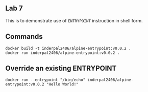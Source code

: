 ## Lab 7
This is to demonstrate use of `ENTRYPOINT` instruction in shell form.

## Commands
```
docker build -t inderpal2406/alpine-entrypoint:v0.0.2 .
docker run inderpal2406/alpine-entrypoint:v0.0.2 .
```

## Override an existing ENTRYPOINT
`docker run --entrypoint "/bin/echo" inderpal2406/alpine-entrypoint:v0.0.2 "Hello World!"`
